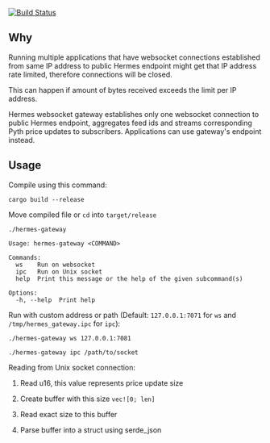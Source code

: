 [![Build Status](https://img.shields.io/github/actions/workflow/status/RexCloud/hermes-gateway/rust.yml?style=for-the-badge)](https://github.com/RexCloud/hermes-gateway/actions)

## Why ##
Running multiple applications that have websocket connections established from same IP address to public Hermes endpoint might get that IP address rate limited, therefore connections will be closed.

This can happen if amount of bytes received exceeds the limit per IP address.

Hermes websocket gateway establishes only one websocket connection to public Hermes endpoint, aggregates feed ids and streams corresponding Pyth price updates to subscribers. Applications can use gateway's endpoint instead.

## Usage ##

Compile using this command:

```shell
cargo build --release
```

Move compiled file or `cd` into `target/release`

```shell
./hermes-gateway
```

```
Usage: hermes-gateway <COMMAND>

Commands:
  ws    Run on websocket
  ipc   Run on Unix socket
  help  Print this message or the help of the given subcommand(s)

Options:
  -h, --help  Print help
```

Run with custom address or path (Default: `127.0.0.1:7071` for `ws` and `/tmp/hermes_gateway.ipc` for `ipc`):

```shell
./hermes-gateway ws 127.0.0.1:7081
```

```shell
./hermes-gateway ipc /path/to/socket
```

Reading from Unix socket connection:

1. Read u16, this value represents price update size

2. Create buffer with this size `vec![0; len]`

3. Read exact size to this buffer

4. Parse buffer into a struct using serde_json
